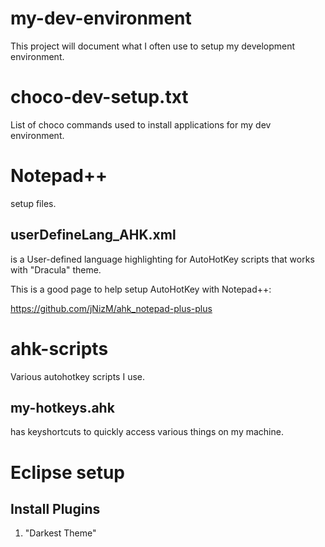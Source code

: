 # my-dev-environment
This project will document what I often use to setup my development environment.

# choco-dev-setup.txt

List of choco commands used to install applications for my dev environment.

# Notepad++

setup files.

## userDefineLang_AHK.xml

is a User-defined language highlighting for AutoHotKey scripts that works with "Dracula" theme.

This is a good page to help setup AutoHotKey with Notepad++:

https://github.com/jNizM/ahk_notepad-plus-plus

# ahk-scripts

Various autohotkey scripts I use.

## my-hotkeys.ahk

has keyshortcuts to quickly access various things on my machine.

# Eclipse setup

## Install Plugins

1. "Darkest Theme"

